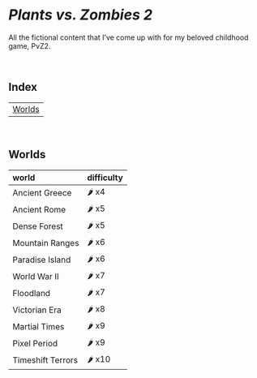 # *Plants vs. Zombies 2*

All the fictional content that I’ve come up with for my beloved childhood game, PvZ2.


<br>


## Index

<table>
  <td>
    <a href="#worlds"> Worlds </a>
  </td>
</table>


<br>


## Worlds

| world | difficulty |
| :---- | :--------- |
| Ancient Greece | 🌶️ x4 |
| Ancient Rome | 🌶️ x5 |
| Dense Forest | 🌶️ x5 |
| Mountain Ranges | 🌶️ x6 |
| Paradise Island | 🌶️ x6 |
| World War II | 🌶️ x7 |
| Floodland | 🌶️ x7 |
| Victorian Era | 🌶️ x8 |
| Martial Times | 🌶️ x9 |
| Pixel Period | 🌶️ x9 |
| Timeshift Terrors | 🌶️ x10 |
